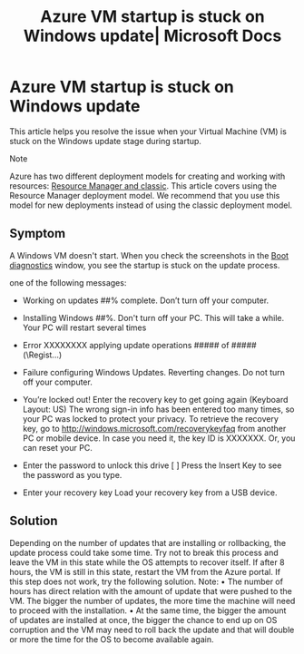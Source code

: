 ﻿---
title: Azure VM startup is stuck on Windows update| Microsoft Docs
description: Learn how to troubleshoot the issue in which Azure VM startup is stuck on on Windows update.
services: virtual-machines-windows
documentationCenter: ''
authors: genli
manager: cshepard
editor: v-jesits

ms.service: virtual-machines-windows
ms.devlang: na
ms.topic: troubleshooting
ms.tgt_pltfrm: vm-windows
ms.workload: infrastructure
ms.date: 10/09/2018
ms.author: genli
---

# Azure VM startup is stuck on Windows update

This article helps you resolve the issue when your Virtual Machine (VM) is stuck on the Windows update stage during startup. 

> [!NOTE] 
> Azure has two different deployment models for creating and working with resources: [Resource Manager and classic](../../azure-resource-manager/resource-manager-deployment-model.md). This article covers using the Resource Manager deployment model. We recommend that you use this model for new deployments instead of using the classic deployment model.

 ## Symptom

 A Windows VM doesn't start. When you check the screenshots in the [Boot diagnostics](../windows/boot-diagnostics.md) window, you see the startup is stuck on the update process.

one of the following messages:

- Working on updates ##% complete. Don’t turn off your computer.
-  Installing Windows ##%. Don't turn off your PC. This will take a while. Your PC will restart several times
-  Error XXXXXXXX applying update operations ##### of ##### (\Regist...)
- Failure configuring Windows Updates. Reverting changes. Do not turn off your computer.
- You’re locked out! Enter the recovery key to get going again (Keyboard Layout: US) The wrong sign-in info has been entered too many times, so your PC was locked to protect your privacy. To retrieve the recovery key, go to http://windows.microsoft.com/recoverykeyfaq from another PC or mobile device. In case you need it, the key ID is XXXXXXX. Or, you can reset your PC.

- Enter the password to unlock this drive [ ] Press the Insert Key to see the password as you type.
- Enter your recovery key Load your recovery key from a USB device.

## Solution


Depending on the number of updates that are installing or rollbacking, the update process could take some time. Try not to break this process and leave the VM in this state while the OS attempts to recover itself. If after 8 hours, the VM is still in this state, restart the VM from the Azure portal. If this step does not work, try the following solution.
Note: 
•	The number of hours has direct relation with the amount of update that were pushed to the VM. The bigger the number of updates, the more time the machine will need to proceed with the installation.
•	At the same time, the bigger the amount of updates are installed at once, the bigger the chance to end up on OS corruption and the VM may need to roll back the update and that will double or more the time for the OS to become available again. 



